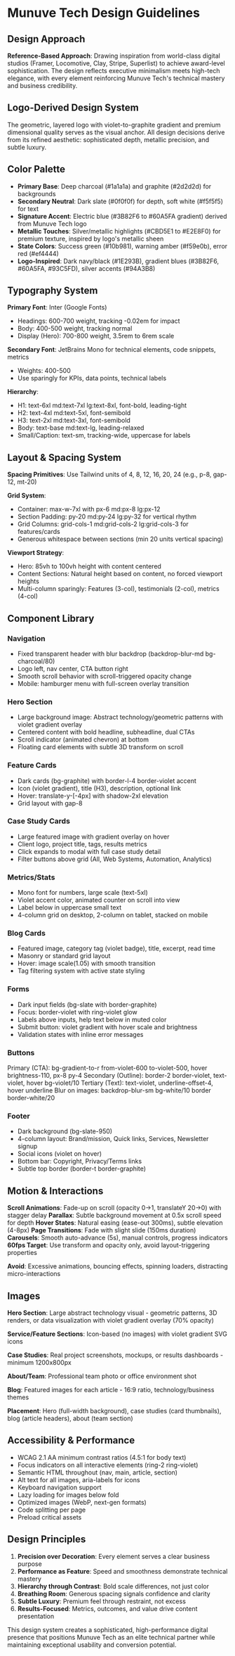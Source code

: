 # Munuve Tech Design Guidelines

## Design Approach
**Reference-Based Approach**: Drawing inspiration from world-class digital studios (Framer, Locomotive, Clay, Stripe, Superlist) to achieve award-level sophistication. The design reflects executive minimalism meets high-tech elegance, with every element reinforcing Munuve Tech's technical mastery and business credibility.

## Logo-Derived Design System
The geometric, layered logo with violet-to-graphite gradient and premium dimensional quality serves as the visual anchor. All design decisions derive from its refined aesthetic: sophisticated depth, metallic precision, and subtle luxury.

## Color Palette
- **Primary Base**: Deep charcoal (#1a1a1a) and graphite (#2d2d2d) for backgrounds
- **Secondary Neutral**: Dark slate (#0f0f0f) for depth, soft white (#f5f5f5) for text
- **Signature Accent**: Electric blue (#3B82F6 to #60A5FA gradient) derived from Munuve Tech logo
- **Metallic Touches**: Silver/metallic highlights (#CBD5E1 to #E2E8F0) for premium texture, inspired by logo's metallic sheen
- **State Colors**: Success green (#10b981), warning amber (#f59e0b), error red (#ef4444)
- **Logo-Inspired**: Dark navy/black (#1E293B), gradient blues (#3B82F6, #60A5FA, #93C5FD), silver accents (#94A3B8)

## Typography System
**Primary Font**: Inter (Google Fonts)
- Headings: 600-700 weight, tracking -0.02em for impact
- Body: 400-500 weight, tracking normal
- Display (Hero): 700-800 weight, 3.5rem to 6rem scale

**Secondary Font**: JetBrains Mono for technical elements, code snippets, metrics
- Weights: 400-500
- Use sparingly for KPIs, data points, technical labels

**Hierarchy**:
- H1: text-6xl md:text-7xl lg:text-8xl, font-bold, leading-tight
- H2: text-4xl md:text-5xl, font-semibold
- H3: text-2xl md:text-3xl, font-semibold
- Body: text-base md:text-lg, leading-relaxed
- Small/Caption: text-sm, tracking-wide, uppercase for labels

## Layout & Spacing System
**Spacing Primitives**: Use Tailwind units of 4, 8, 12, 16, 20, 24 (e.g., p-8, gap-12, mt-20)

**Grid System**:
- Container: max-w-7xl with px-6 md:px-8 lg:px-12
- Section Padding: py-20 md:py-24 lg:py-32 for vertical rhythm
- Grid Columns: grid-cols-1 md:grid-cols-2 lg:grid-cols-3 for features/cards
- Generous whitespace between sections (min 20 units vertical spacing)

**Viewport Strategy**:
- Hero: 85vh to 100vh height with content centered
- Content Sections: Natural height based on content, no forced viewport heights
- Multi-column sparingly: Features (3-col), testimonials (2-col), metrics (4-col)

## Component Library

### Navigation
- Fixed transparent header with blur backdrop (backdrop-blur-md bg-charcoal/80)
- Logo left, nav center, CTA button right
- Smooth scroll behavior with scroll-triggered opacity change
- Mobile: hamburger menu with full-screen overlay transition

### Hero Section
- Large background image: Abstract technology/geometric patterns with violet gradient overlay
- Centered content with bold headline, subheadline, dual CTAs
- Scroll indicator (animated chevron) at bottom
- Floating card elements with subtle 3D transform on scroll

### Feature Cards
- Dark cards (bg-graphite) with border-l-4 border-violet accent
- Icon (violet gradient), title (H3), description, optional link
- Hover: translate-y-[-4px] with shadow-2xl elevation
- Grid layout with gap-8

### Case Study Cards
- Large featured image with gradient overlay on hover
- Client logo, project title, tags, results metrics
- Click expands to modal with full case study detail
- Filter buttons above grid (All, Web Systems, Automation, Analytics)

### Metrics/Stats
- Mono font for numbers, large scale (text-5xl)
- Violet accent color, animated counter on scroll into view
- Label below in uppercase small text
- 4-column grid on desktop, 2-column on tablet, stacked on mobile

### Blog Cards
- Featured image, category tag (violet badge), title, excerpt, read time
- Masonry or standard grid layout
- Hover: image scale(1.05) with smooth transition
- Tag filtering system with active state styling

### Forms
- Dark input fields (bg-slate with border-graphite)
- Focus: border-violet with ring-violet glow
- Labels above inputs, help text below in muted color
- Submit button: violet gradient with hover scale and brightness
- Validation states with inline error messages

### Buttons
Primary (CTA): bg-gradient-to-r from-violet-600 to-violet-500, hover brightness-110, px-8 py-4
Secondary (Outline): border-2 border-violet, text-violet, hover bg-violet/10
Tertiary (Text): text-violet, underline-offset-4, hover underline
Blur on images: backdrop-blur-sm bg-white/10 border border-white/20

### Footer
- Dark background (bg-slate-950)
- 4-column layout: Brand/mission, Quick links, Services, Newsletter signup
- Social icons (violet on hover)
- Bottom bar: Copyright, Privacy/Terms links
- Subtle top border (border-t border-graphite)

## Motion & Interactions
**Scroll Animations**: Fade-up on scroll (opacity 0→1, translateY 20→0) with stagger delay
**Parallax**: Subtle background movement at 0.5x scroll speed for depth
**Hover States**: Natural easing (ease-out 300ms), subtle elevation (4-8px)
**Page Transitions**: Fade with slight slide (150ms duration)
**Carousels**: Smooth auto-advance (5s), manual controls, progress indicators
**60fps Target**: Use transform and opacity only, avoid layout-triggering properties

**Avoid**: Excessive animations, bouncing effects, spinning loaders, distracting micro-interactions

## Images
**Hero Section**: Large abstract technology visual - geometric patterns, 3D renders, or data visualization with violet gradient overlay (70% opacity)

**Service/Feature Sections**: Icon-based (no images) with violet gradient SVG icons

**Case Studies**: Real project screenshots, mockups, or results dashboards - minimum 1200x800px

**About/Team**: Professional team photo or office environment shot

**Blog**: Featured images for each article - 16:9 ratio, technology/business themes

**Placement**: Hero (full-width background), case studies (card thumbnails), blog (article headers), about (team section)

## Accessibility & Performance
- WCAG 2.1 AA minimum contrast ratios (4.5:1 for body text)
- Focus indicators on all interactive elements (ring-2 ring-violet)
- Semantic HTML throughout (nav, main, article, section)
- Alt text for all images, aria-labels for icons
- Keyboard navigation support
- Lazy loading for images below fold
- Optimized images (WebP, next-gen formats)
- Code splitting per page
- Preload critical assets

## Design Principles
1. **Precision over Decoration**: Every element serves a clear business purpose
2. **Performance as Feature**: Speed and smoothness demonstrate technical mastery
3. **Hierarchy through Contrast**: Bold scale differences, not just color
4. **Breathing Room**: Generous spacing signals confidence and clarity
5. **Subtle Luxury**: Premium feel through restraint, not excess
6. **Results-Focused**: Metrics, outcomes, and value drive content presentation

This design system creates a sophisticated, high-performance digital presence that positions Munuve Tech as an elite technical partner while maintaining exceptional usability and conversion potential.
